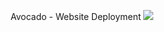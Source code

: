 <p align="center">
    Avocado - Website Deployment
    <img src="https://ivivi.vn/storage/uploads/2017/06/04/143045.PNG"/>
</p>